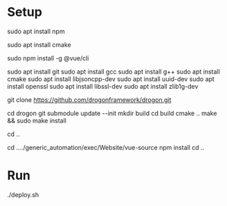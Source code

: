 # Setup
sudo apt install npm

sudo apt install cmake

sudo npm install -g @vue/cli

sudo apt install git
sudo apt install gcc
sudo apt install g++
sudo apt install cmake
sudo apt install libjsoncpp-dev
sudo apt install uuid-dev
sudo apt install openssl
sudo apt install libssl-dev
sudo apt install zlib1g-dev

git clone https://github.com/drogonframework/drogon.git

cd drogon
git submodule update --init
mkdir build
cd build
cmake ..
make && sudo make install

cd ..

cd ..../generic_automation/exec/Website/vue-source
npm install 
cd ..

# Run
./deploy.sh